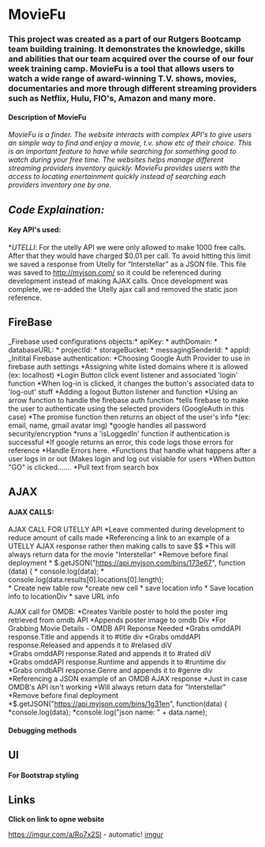 # MovieFu

### This project was created as a part of our Rutgers Bootcamp team building training. It demonstrates the knowledge, skills and abilities that our team acquired over the course of our four week training camp. MovieFu is a tool that allows users to watch a wide range of award-winning T.V. shows, movies, documentaries and more through different streaming providers such as Netflix, Hulu, FIO's, Amazon and many more. 

#### Description of MovieFu

_MovieFu is a finder. The website interacts with complex API's to give users an simple way to find and enjoy a  movie, t.v. show etc of their choice. This is an important feature to have while searching for something good to watch during your free time. The websites helps manage different streaming providers inventory quickly.  MovieFu provides users with the access to locating enertainment quickly instead of searching each providers inventory one by one._

## ***Code Explaination:*** 

#### Key API's used:
*_UTELLI_: For the utelly API we were only allowed to make 1000 free calls. After that they would have charged $0.01 per call. To avoid hitting this limit we saved a response from Utelly for “Interstellar” as a JSON file. This file was saved to http://myjson.com/ so it could be referenced during development instead of making AJAX calls. Once development was complete, we re-added the Utelly ajax call and removed the static json reference.

## FireBase
_Firebase used configurations objects:* apiKey: 
                                      * authDomain: 
                                      * databaseURL:
                                      * projectId:
                                      * storageBucket: 
                                      * messagingSenderId: 
                                      * appId: 
_Initital Firebase authentication: *Choosing Google Auth Provider to use in firebase auth settings
                                   *Assigning white listed domains where it is allowed (ex: localhost) 
                                   *Login Button click event listener and associated 'login' function
                                   *When log-in is clicked, it changes the button's associated data to 'log-out' stuff
                                   *Adding a logout Button listener and function
                                   *Using an arrow function to handle the firebase auth function
                                   *tells firebase to make the user to authenticate using the selected providers (GoogleAuth                                       in this case)
                                   *The promise function then returns an object of the user's info
                                   *(ex: email, name, gmail avatar img)
                                   *google handles all password security/encryption 
                                   *runs a 'isLoggedIn' function if authentication is successful
                                   *If google returns an error, this code logs those errors for reference
                                   *Handle Errors here.
                                   *Functions that handle what happens after a user logs in or out (Makes login and log out                                       visiable for users
                                   *When button "GO" is clicked.......
                                   *Pull text from search box

## AJAX

#### AJAX CALLS:
 AJAX CALL FOR UTELLY API
        *Leave commented during development to reduce amount of calls made
        *Referencing a link to an example of a UTELLY AJAX response rather then making calls to save $$
        *This will always return data for the movie "Interstellar"
        *Remove before final deployment
        * $.getJSON("https://api.myjson.com/bins/173e67", function (data) {
        * console.log(data);
        * console.log(data.results[0].locations[0].length);         
        * Create new table row
        *create new cell
        * save location info
        * Save location info to locationDiv
        * save URL info
         
 
 AJAX call for OMDB:
          *Creates Varible poster to hold the poster img retrieved from omdb API
          *Appends poster image to omdb Div
          *For Grabbing Movie Details - OMDB API Reponse Needed
          *Grabs omddAPI response.Title and appends it to #title div
          *Grabs omddAPI response.Released and appends it to #relased diV  
          *Grabs omddAPI response.Rated and appends it to #rated diV  
          *Grabs omddAPI response.Runtime and appends it to #runtime div         
          *Grabs omdbAPI response.Genre and appends it to #genre div
          *Referencing a JSON example of an OMDB AJAX response
          *Just in case OMDB's API isn't working 
          *Will always return data for "Interstellar"
          *Remove before final deployment
          *$.getJSON("https://api.myjson.com/bins/1g31en", function(data) {
          *console.log(data); 
          *console.log("json name: " + data.name);
       

#### Debugging methods

## UI

#### For Bootstrap styling

## Links
__Click on link to opne website__

https://imgur.com/a/Ro7x2SI - automatic!
[imgur](http://imgur.com)


